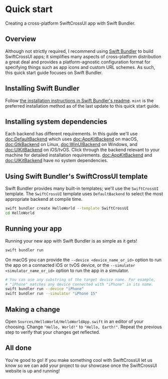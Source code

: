 # Quick start

Creating a cross-platform SwiftCrossUI app with Swift Bundler.

## Overview

Although not strictly required, I recommend using [Swift Bundler](https://github.com/stackotter/swift-bundler) to build SwiftCrossUI apps; it simplifies many aspects of cross-platform distribution a great deal and provides a platform-agnostic configuration format for specifying things such as app icons and custom URL schemes. As such, this quick start guide focuses on Swift Bundler.

## Installing Swift Bundler

Follow [the installation instructions in Swift Bundler's readme](https://github.com/stackotter/swift-bundler?tab=readme-ov-file#installation-). `mint` is the preferred installation method as of the last update to this quick start guide.

## Installing system dependencies

Each backend has different requirements. In this guide we'll use <doc:DefaultBackend> which uses <doc:AppKitBackend> on macOS, <doc:GtkBackend> on Linux, <doc:WinUIBackend> on Windows, and <doc:UIKitBackend> on iOS/tvOS. Click through the backend relevant to your machine for detailed installation requirements. <doc:AppKitBackend> and <doc:UIKitBackend> have no system dependencies.

## Using Swift Bundler's SwiftCrossUI template

Swift Bundler provides many built-in templates; we'll use the `SwiftCrossUI` template. The `SwiftCrossUI` template uses `DefaultBackend` to select the most appropriate backend at compile time.

```sh
swift bundler create HelloWorld --template SwiftCrossUI
cd HelloWorld
```

## Running your app

Running your new app with Swift Bundler is as simple as it gets!

```sh
swift bundler run
```

On macOS you can provide the `--device <device_name_or_id>` option to run the app on a connacted iOS or tvOS device, or the `--simulator <simulator_name_or_id>` option to run the app in a simulator.

```sh
# You can use any substring of the target device name. For example,
# "iPhone" matches any device connected with "iPhone" in its name.
swift bundler run --device "iPhone"
swift bundler run --simulator "iPhone 15"
```

## Making a change

Open `Sources/HelloWorld/HelloWorldApp.swift` in an editor of your choosing. Change `"Hello, World!"` to `"Hello, Earth!"`. Repeat the previous step to verify that your changes get reflected.

## All done

You're good to go! If you make something cool with SwiftCrossUI let us know so we can add your project to our showcase once the SwiftCrossUI website is up and running!
